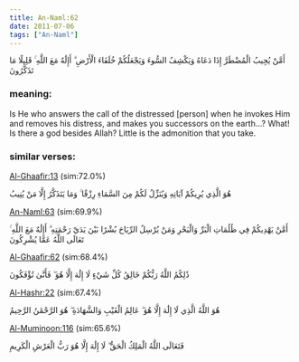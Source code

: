 ```yaml
---
title: An-Naml:62
date: 2011-07-06
tags: ["An-Naml"]
---
```

أَمَّنْ يُجِيبُ الْمُضْطَرَّ إِذَا دَعَاهُ وَيَكْشِفُ السُّوءَ وَيَجْعَلُكُمْ خُلَفَاءَ الْأَرْضِ ۗ أَإِلَٰهٌ مَعَ اللَّهِ ۚ قَلِيلًا مَا تَذَكَّرُونَ
### meaning: 
Is He who answers the call of the distressed [person] when he invokes Him and removes his distress, and makes you successors on the earth...? What! Is there a god besides Allah? Little is the admonition that you take.
### similar verses: 

[Al-Ghaafir:13](/40/13) (sim:72.0%)

هُوَ الَّذِي يُرِيكُمْ آيَاتِهِ وَيُنَزِّلُ لَكُمْ مِنَ السَّمَاءِ رِزْقًا ۚ وَمَا يَتَذَكَّرُ إِلَّا مَنْ يُنِيبُ

[An-Naml:63](/27/63) (sim:69.9%)

أَمَّنْ يَهْدِيكُمْ فِي ظُلُمَاتِ الْبَرِّ وَالْبَحْرِ وَمَنْ يُرْسِلُ الرِّيَاحَ بُشْرًا بَيْنَ يَدَيْ رَحْمَتِهِ ۗ أَإِلَٰهٌ مَعَ اللَّهِ ۚ تَعَالَى اللَّهُ عَمَّا يُشْرِكُونَ

[Al-Ghaafir:62](/40/62) (sim:68.4%)

ذَٰلِكُمُ اللَّهُ رَبُّكُمْ خَالِقُ كُلِّ شَيْءٍ لَا إِلَٰهَ إِلَّا هُوَ ۖ فَأَنَّىٰ تُؤْفَكُونَ

[Al-Hashr:22](/59/22) (sim:67.4%)

هُوَ اللَّهُ الَّذِي لَا إِلَٰهَ إِلَّا هُوَ ۖ عَالِمُ الْغَيْبِ وَالشَّهَادَةِ ۖ هُوَ الرَّحْمَٰنُ الرَّحِيمُ

[Al-Muminoon:116](/23/116) (sim:65.6%)

فَتَعَالَى اللَّهُ الْمَلِكُ الْحَقُّ ۖ لَا إِلَٰهَ إِلَّا هُوَ رَبُّ الْعَرْشِ الْكَرِيمِ
